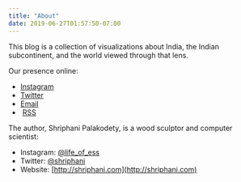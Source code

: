 ```yaml
---
title: "About"
date: 2019-06-27T01:57:50-07:00
---
```


This blog is a collection of visualizations about India, the Indian subcontinent,
and the world viewed through that lens.

Our presence online:

* <a href="https://instagram.com/indiaviz">Instagram</a>
* <a href="https://twitter.com/indiaviz">Twitter</a>
* <a href="https://feedburner.google.com/fb/a/mailverify?uri=IndiaInData&amp;loc=en_US">Email</a>
* <a href="http://feeds.feedburner.com/IndiaInData" rel="alternate" type="application/rss+xml"><img src="//feedburner.google.com/fb/images/pub/feed-icon16x16.png" alt="" style="vertical-align:middle;border:0"/></a>&nbsp;<a href="http://feeds.feedburner.com/IndiaInData" rel="alternate" type="application/rss+xml">RSS</a>

The author, Shriphani Palakodety, is a wood sculptor and computer scientist:

* Instagram: [@life_of_ess](https://www.instagram.com/life_of_ess/)
* Twitter: [@shriphani](https://twitter.com/shriphani)
* Website: [http://shriphani.com](http://shriphani.com)